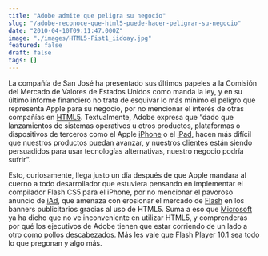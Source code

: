 ```yaml
---
title: "Adobe admite que peligra su negocio"
slug: "/adobe-reconoce-que-html5-puede-hacer-peligrar-su-negocio"
date: "2010-04-10T09:11:47.000Z"
image: "./images/HTML5-Fist1_iidoay.jpg"
featured: false
draft: false
tags: []
---
```



La compañía de San José ha presentado sus últimos papeles a la Comisión del Mercado de Valores de Estados Unidos como manda la ley, y en su último informe financiero no trata de esquivar lo más mínimo el peligro que representa Apple para su negocio, por no mencionar el interés de otras compañías en [HTML5](http://es.engadget.com/tag/HTML5/). Textualmente, Adobe expresa que “dado que lanzamientos de sistemas operativos u otros productos, plataformas o dispositivos de terceros como el Apple [iPhone](http://es.engadget.com/tag/iPhone/) o el [iPad](http://es.engadget.com/tag/iPad/), hacen más difícil que nuestros productos puedan avanzar, y nuestros clientes están siendo persuadidos para usar tecnologías alternativas, nuestro negocio podría sufrir”.

Esto, curiosamente, llega justo un día después de que Apple mandara al cuerno a todo desarrollador que estuviera pensando en implementar el compilador Flash CS5 para el iPhone, por no mencionar el pavoroso anuncio de [iAd](http://es.engadget.com/tag/iAd/), que amenaza con erosionar el mercado de [Flash](http://es.engadget.com/tag/adobeFlash/) en los banners publicitarios gracias al uso de HTML5. Suma a eso que [Microsoft](http://es.engadget.com/tag/Microsoft/) ya ha dicho que no ve inconveniente en utilizar HTML5, y comprenderás por qué los ejecutivos de Adobe tienen que estar corriendo de un lado a otro como pollos descabezados. Más les vale que Flash Player 10.1 sea todo lo que pregonan y algo más.



